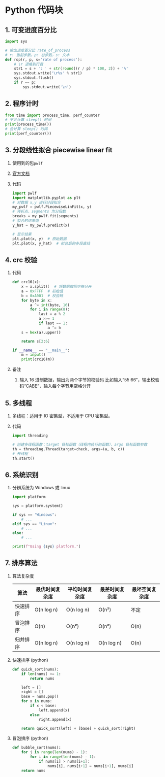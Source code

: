 # Python 代码块

## 1. 可变进度百分比

```python
import sys

# 输出进度百分比 rate_of_process
# r: 当前步数，p: 总步数，s: 文本
def rop(r, p, s='rate of process'):
    # \r 退格到行首
    str1 = s + ': ' + str(round((r / p) * 100, 2)) + '%'
    sys.stdout.write('\r%s' % str1)
    sys.stdout.flush()
    if r == p:
        sys.stdout.write('\n')
```

## 2. 程序计时

```python
from time import process_time, perf_counter
# 不会计算 sleep() 时间
print(process_time())
# 会计算 sleep() 时间
print(perf_counter())
```

## 3. 分段线性拟合 piecewise linear fit

1. 使用到的包`pwlf`
2. [官方文档](https://jekel.me/piecewise_linear_fit_py/)
3. 代码

    ```python
    import pwlf
    import matplotlib.pyplot as plt
    # 对数据 x,y 进行分段拟合
    my_pwlf = pwlf.PiecewiseLinFit(x, y)
    # 转折点，segments 为分段数
    breaks = my_pwlf.fit(segments)
    # 拟合的结果值
    y_hat = my_pwlf.predict(x)

    # 显示结果
    plt.plot(x, y)  # 原始数据
    plt.plot(x, y_hat)  # 拟合后的多段直线
    ```

## 4. crc 校验

1. 代码

    ```python
    def crc16(x):
        x = x.split()  # 将数据按照空格分开
        a = 0xFFFF  # 初始值
        b = 0xA001  # 校验码
        for byte in x:
            a ^= int(byte, 16)
            for i in range(8):
                last = a % 2
                a >>= 1
                if last == 1:
                    a ^= b
        s = hex(a).upper()

        return s[2:6]

    if __name__ == "__main__":
        m = input()
        print(crc16(m))

    ```

2. 备注
   1. 输入 16 进制数据，输出为两个字节的校验码
    比如输入“55 66”，输出校验码“CABE”，输入每个字节用空格分开

## 5. 多线程

1. 多线程：适用于 IO 密集型，不适用于 CPU 密集型。
2. 代码

    ```python
    import threading

    # 创建多线程函数：target 目标函数（线程内执行的函数），args 目标函数参数
    th = threading.Thread(target=check, args=(a, b, c))
    # 开线程
    th.start()
    ```

## 6. 系统识别

1. 分辨系统为 Windows 或 linux

    ```python
    import platform

    sys = platform.system()

    if sys == "Windows":
        # ...
    elif sys == "Linux":
        # ...
    else:
        # ...

    print(f"Using {sys} platform.")
    ```

## 7. 排序算法

1. 算法复杂度

    | 算法     | 最优时间复杂度 | 平均时间复杂度 | 最差时间复杂度 | 最坏空间复杂度 |
    | -------- | -------------- | -------------- | -------------- | -------------- |
    | 快速排序 | O(n log n)     | O(n log n)     | O(n²)          | 不定           |
    | 冒泡排序 | O(n)           | O(n²)          | O(n²)          | O(n)           |
    | 归并排序 | O(n log n)     | O(n log n)     | O(n log n)     | O(n)           |

2. 快速排序 (python)

    ```python
    def quick_sort(nums):
        if len(nums) <= 1:
            return nums

        left = []
        right = []
        base = nums.pop()
        for x in nums:
            if x < base:
                left.append(x)
            else:
                right.append(x)

        return quick_sort(left) + [base] + quick_sort(right)
    ```

3. 冒泡排序 (python)

    ```python
    def bubble_sort(nums):
        for j in range(len(nums) - 1):
            for i in range(len(nums) - 1):
                if nums[i] > nums[i+1]:
                    nums[i], nums[i+1] = nums[i+1], nums[i]
        return nums

    ```
